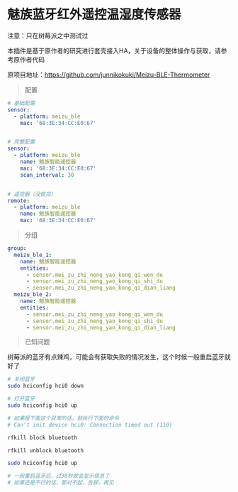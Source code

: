 # 魅族蓝牙红外遥控温湿度传感器

注意：只在树莓派之中测试过

本插件是基于原作者的研究进行套壳接入HA，关于设备的整体操作与获取，请参考原作者代码

原项目地址：https://github.com/junnikokuki/Meizu-BLE-Thermometer


> 配置

```yaml
# 基础配置
sensor:
  - platform: meizu_ble
    mac: '68:3E:34:CC:E0:67'


# 完整配置
sensor:
  - platform: meizu_ble
    name: 魅族智能遥控器
    mac: '68:3E:34:CC:E0:67'
    scan_interval: 30


# 遥控器（没做完）
remote:
  - platform: meizu_ble
    name: 魅族智能遥控器  
    mac: '68:3E:34:CC:E0:67'
```


> 分组

```yaml
group:
  meizu_ble_1:
    name: 魅族智能遥控器
    entities:
      - sensor.mei_zu_zhi_neng_yao_kong_qi_wen_du
      - sensor.mei_zu_zhi_neng_yao_kong_qi_shi_du
      - sensor.mei_zu_zhi_neng_yao_kong_qi_dian_liang
  meizu_ble_2:
    name: 魅族智能遥控器
    entities:
      - sensor.mei_zu_zhi_neng_yao_kong_qi_wen_du
      - sensor.mei_zu_zhi_neng_yao_kong_qi_shi_du
      - sensor.mei_zu_zhi_neng_yao_kong_qi_dian_liang
```

> 已知问题

树莓派的蓝牙有点辣鸡，可能会有获取失败的情况发生，这个时候一般重启蓝牙就好了

```bash
# 关闭蓝牙
sudo hciconfig hci0 down

# 打开蓝牙
sudo hciconfig hci0 up

# 如果报下面这个异常的话，就执行下面的命令
# Can't init device hci0: Connection timed out (110)

rfkill block bluetooth

rfkill unblock bluetooth

sudo hciconfig hci0 up

# 一般重启蓝牙后，过30秒就会显示信息了
# 如果还是不行的话，那对不起，告辞，再见
```

   
